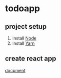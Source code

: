 # todoapp

## project setup

1. Install [Node](https://nodejs.org/en/)
2. Install [Yarn](https://yarnpkg.com/getting-started/install)

## create react app

[document](https://create-react-app.dev/docs/getting-started/)


